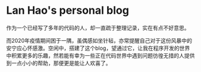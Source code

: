 # Lan Hao's personal blog

作为一个已经写了多年的代码的人，却一直疏于整理记录，实在有点不好意思。  

而2020年疫情期间困于一隅，虽偶感如坐针毡，亦常提醒自己对于这份风暴中的安宁应心怀感激。空闲中，搭建了这个blog，望通过它，让我在程序开发的世界中积累更多的乐趣，然若能有幸为一些正在代码世界中遇到问题彷徨无措的人提供到一点小小的帮助，那便更是能让人欢喜了。
